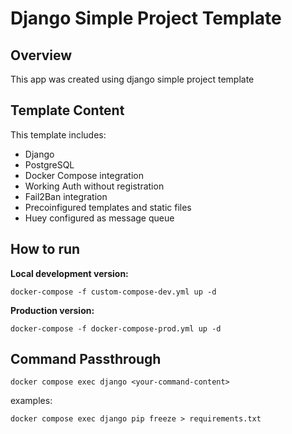 # Django Simple Project Template

## Overview

This app was created using django simple project template

## Template Content

This template includes:

- Django
- PostgreSQL
- Docker Compose integration
- Working Auth without registration
- Fail2Ban integration
- Precoinfigured templates and static files
- Huey configured as message queue

## How to run

**Local development version:**

```
docker-compose -f custom-compose-dev.yml up -d
```

**Production version:**

```
docker-compose -f docker-compose-prod.yml up -d
```

## Command Passthrough

```
docker compose exec django <your-command-content>
```

examples:

```
docker compose exec django pip freeze > requirements.txt
```
